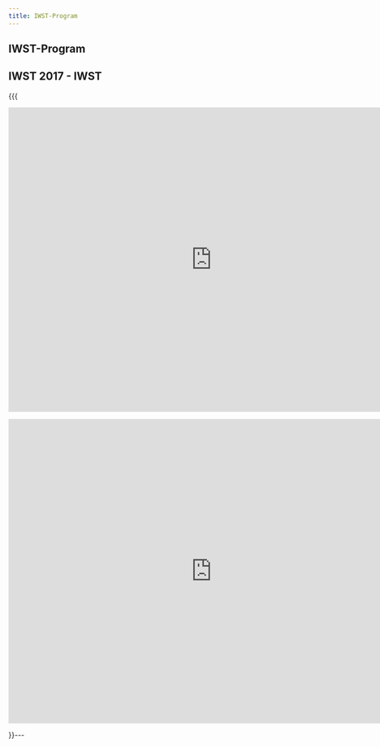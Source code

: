 ```yaml
---
title: IWST-Program
---
```


## IWST-Program

## IWST 2017 - IWST

{{{
<iframe src="https://calendar.google.com/calendar/embed?mode=AGENDA&amp;dates=20170905%2F20170905&amp;height=600&amp;wkst=1&amp;bgcolor=%23FFFFFF&amp;src=27d319l2fgnkqiu3l5uogdlc9g%40group.calendar.google.com&amp;color=%23B1440E&amp;ctz=Europe%2FParis" style="border-width:0" width="800" height="600" frameborder="0" scrolling="no"></iframe>
</p><p>
<iframe src="https://calendar.google.com/calendar/embed?mode=AGENDA&amp;dates=20170907%2F20170905&amp;height=600&amp;wkst=1&amp;bgcolor=%23FFFFFF&amp;src=27d319l2fgnkqiu3l5uogdlc9g%40group.calendar.google.com&amp;color=%23B1440E&amp;ctz=Europe%2FParis" style="border-width:0" width="800" height="600" frameborder="0" scrolling="no"></iframe>

}}---
